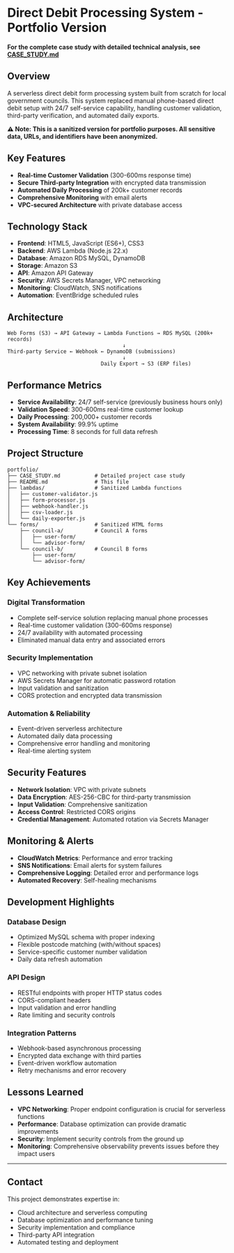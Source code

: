 # Direct Debit Processing System - Portfolio Version

**For the complete case study with detailed technical analysis, see [CASE_STUDY.md](CASE_STUDY.md)**

## Overview

A serverless direct debit form processing system built from scratch for local government councils. This system replaced manual phone-based direct debit setup with 24/7 self-service capability, handling customer validation, third-party verification, and automated daily exports.

**⚠️ Note: This is a sanitized version for portfolio purposes. All sensitive data, URLs, and identifiers have been anonymized.**

## Key Features

- **Real-time Customer Validation** (300-600ms response time)
- **Secure Third-party Integration** with encrypted data transmission
- **Automated Daily Processing** of 200k+ customer records
- **Comprehensive Monitoring** with email alerts
- **VPC-secured Architecture** with private database access

## Technology Stack

- **Frontend**: HTML5, JavaScript (ES6+), CSS3
- **Backend**: AWS Lambda (Node.js 22.x)
- **Database**: Amazon RDS MySQL, DynamoDB
- **Storage**: Amazon S3
- **API**: Amazon API Gateway
- **Security**: AWS Secrets Manager, VPC networking
- **Monitoring**: CloudWatch, SNS notifications
- **Automation**: EventBridge scheduled rules

## Architecture

```
Web Forms (S3) → API Gateway → Lambda Functions → RDS MySQL (200k+ records)
                                     ↓
Third-party Service ← Webhook ← DynamoDB (submissions)
                                     ↓
                              Daily Export → S3 (ERP files)
```

## Performance Metrics

- **Service Availability**: 24/7 self-service (previously business hours only)
- **Validation Speed**: 300-600ms real-time customer lookup
- **Daily Processing**: 200,000+ customer records
- **System Availability**: 99.9% uptime
- **Processing Time**: 8 seconds for full data refresh

## Project Structure

```
portfolio/
├── CASE_STUDY.md           # Detailed project case study
├── README.md               # This file
├── lambdas/                # Sanitized Lambda functions
│   ├── customer-validator.js
│   ├── form-processor.js
│   ├── webhook-handler.js
│   ├── csv-loader.js
│   └── daily-exporter.js
└── forms/                  # Sanitized HTML forms
    ├── council-a/          # Council A forms
    │   ├── user-form/
    │   └── advisor-form/
    └── council-b/          # Council B forms
        ├── user-form/
        └── advisor-form/
```

## Key Achievements

### Digital Transformation
- Complete self-service solution replacing manual phone processes
- Real-time customer validation (300-600ms response)
- 24/7 availability with automated processing
- Eliminated manual data entry and associated errors

### Security Implementation
- VPC networking with private subnet isolation
- AWS Secrets Manager for automatic password rotation
- Input validation and sanitization
- CORS protection and encrypted data transmission

### Automation & Reliability
- Event-driven serverless architecture
- Automated daily data processing
- Comprehensive error handling and monitoring
- Real-time alerting system

## Security Features

- **Network Isolation**: VPC with private subnets
- **Data Encryption**: AES-256-CBC for third-party transmission
- **Input Validation**: Comprehensive sanitization
- **Access Control**: Restricted CORS origins
- **Credential Management**: Automated rotation via Secrets Manager

## Monitoring & Alerts

- **CloudWatch Metrics**: Performance and error tracking
- **SNS Notifications**: Email alerts for system failures
- **Comprehensive Logging**: Detailed error and performance logs
- **Automated Recovery**: Self-healing mechanisms

## Development Highlights

### Database Design
- Optimized MySQL schema with proper indexing
- Flexible postcode matching (with/without spaces)
- Service-specific customer number validation
- Daily data refresh automation

### API Design
- RESTful endpoints with proper HTTP status codes
- CORS-compliant headers
- Input validation and error handling
- Rate limiting and security controls

### Integration Patterns
- Webhook-based asynchronous processing
- Encrypted data exchange with third parties
- Event-driven workflow automation
- Retry mechanisms and error recovery

## Lessons Learned

- **VPC Networking**: Proper endpoint configuration is crucial for serverless functions
- **Performance**: Database optimization can provide dramatic improvements
- **Security**: Implement security controls from the ground up
- **Monitoring**: Comprehensive observability prevents issues before they impact users

---

## Contact

This project demonstrates expertise in:
- Cloud architecture and serverless computing
- Database optimization and performance tuning
- Security implementation and compliance
- Third-party API integration
- Automated testing and deployment
